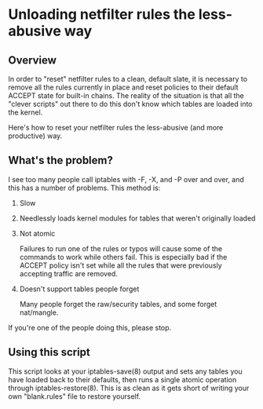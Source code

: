 Unloading netfilter rules the less-abusive way
==============================================

Overview
--------

In order to "reset" netfilter rules to a clean, default slate, it is necessary
to remove all the rules currently in place and reset policies to their default
ACCEPT state for built-in chains. The reality of the situation is that all the
"clever scripts" out there to do this don't know which tables are loaded into
the kernel.

Here's how to reset your netfilter rules the less-abusive (and more productive)
way.

What's the problem?
-------------------

I see too many people call iptables with -F, -X, and -P over and over, and this
has a number of problems. This method is:

  1. Slow

  2. Needlessly loads kernel modules for tables that weren't originally loaded

  3. Not atomic

     Failures to run one of the rules or typos will cause some of the commands
     to work while others fail. This is especially bad if the ACCEPT policy
     isn't set while all the rules that were previously accepting traffic are
     removed.

  4. Doesn't support tables people forget

     Many people forget the raw/security tables, and some forget nat/mangle.

If you're one of the people doing this, please stop.

Using this script
-----------------

This script looks at your iptables-save(8) output and sets any tables you have
loaded back to their defaults, then runs a single atomic operation through
iptables-restore(8). This is as clean as it gets short of writing your own
"blank.rules" file to restore yourself.
